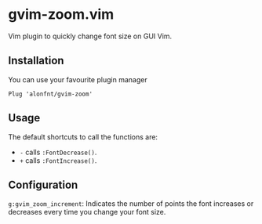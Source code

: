 # gvim-zoom.vim 

Vim plugin to quickly change font size on GUI Vim.

## Installation
You can use your favourite plugin manager

```
Plug 'alonfnt/gvim-zoom'
```

## Usage

The default shortcuts to call the functions are:
* `-` calls `:FontDecrease()`.
* `+` calls `:FontIncrease()`.

## Configuration
`g:gvim_zoom_increment`: Indicates the number of points the font increases or decreases every time you change your font size.
